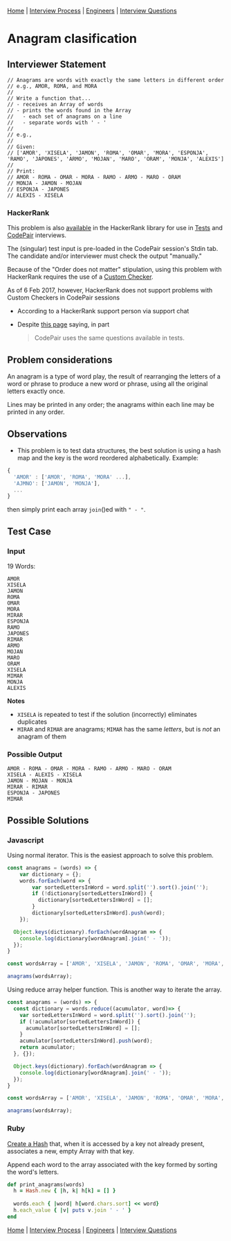 [Home](../../../README.md) |
[Interview Process](../../README.md) |
[Engineers](../README.md) |
[Interview Questions](README.md)

# Anagram clasification

## Interviewer Statement
```
// Anagrams are words with exactly the same letters in different order
// e.g., AMOR, ROMA, and MORA
//
// Write a function that...
// - receives an Array of words
// - prints the words found in the Array
//   - each set of anagrams on a line
//   - separate words with ' - '
//
// e.g.,
//
// Given:
// ['AMOR', 'XISELA', 'JAMON', 'ROMA', 'OMAR', 'MORA', 'ESPONJA', 'RAMO', 'JAPONES', 'ARMO', 'MOJAN', 'MARO', 'ORAM', 'MONJA', 'ALEXIS']
//
// Print:
// AMOR - ROMA - OMAR - MORA - RAMO - ARMO - MARO - ORAM
// MONJA - JAMON - MOJAN
// ESPONJA - JAPONES
// ALEXIS - XISELA
```

### HackerRank
This problem is also
[available](https://www.hackerrank.com/x/library/personal/mine/coding/questions/288991/view)
in the HackerRank library for use in
[Tests](https://www.hackerrank.com/x/tests) and
[CodePair](https://www.hackerrank.com/x/interviews/mypads)
interviews.

The (singular) test input is pre-loaded in the CodePair session's Stdin tab.
The candidate and/or interviewer must check the output "manually."

Because of the "Order does not matter" stipulation, using this problem with HackerRank
requires the use of a
[Custom Checker](http://support.hackerrank.com/hc/en-us/articles/223080547-Creating-a-custom-checker).

As of 6 Feb 2017, however, HackerRank does not support problems with Custom Checkers in CodePair sessions

- According to a HackerRank support person via support chat
- Despite [this page](http://support.hackerrank.com/hc/en-us/articles/219875428-How-do-I-create-questions-for-CodePair-) saying, in part

  > CodePair uses the same questions available in tests.

## Problem considerations
An anagram is a type of word play, the result of rearranging the letters of a word or phrase to produce a new word or phrase, using all the original letters exactly once.

Lines may be printed in any order; the anagrams within each line may be printed in any order.

## Observations
- This problem is to test data structures, the best solution is using a hash map and the key is the word reordered alphabetically. Example:
```javascript
{
  'AMOR' : ['AMOR', 'ROMA', 'MORA' ...],
  'AJMNO': ['JAMON', 'MONJA'],
  ...
}
```

then simply print each array `join`()ed with `" - "`.

## Test Case

### Input

19 Words:

```
AMOR
XISELA
JAMON
ROMA
OMAR
MORA
MIRAR
ESPONJA
RAMO
JAPONES
RIMAR
ARMO
MOJAN
MARO
ORAM
XISELA
MIMAR
MONJA
ALEXIS
```

**Notes**

- `XISELA` is repeated to test if the solution (incorrectly) eliminates duplicates
- `MIRAR` and `RIMAR` are anagrams; `MIMAR` has the same _letters_, but is _not_ an anagram of them

### Possible Output
```
AMOR - ROMA - OMAR - MORA - RAMO - ARMO - MARO - ORAM
XISELA - ALEXIS - XISELA
JAMON - MOJAN - MONJA
MIRAR - RIMAR
ESPONJA - JAPONES
MIMAR
```

## Possible Solutions

### Javascript
Using normal iterator. This is the easiest approach to solve this problem.

```javascript
const anagrams = (words) => {
    var dictionary = {};
    words.forEach(word => {
        var sortedLettersInWord = word.split('').sort().join('');
        if (!dictionary[sortedLettersInWord]) {
          dictionary[sortedLettersInWord] = [];
        }
        dictionary[sortedLettersInWord].push(word);
    });

  Object.keys(dictionary).forEach(wordAnagram => {
    console.log(dictionary[wordAnagram].join(' - '));
  });
}

const wordsArray = ['AMOR', 'XISELA', 'JAMON', 'ROMA', 'OMAR', 'MORA', 'ESPONJA', 'RAMO', 'JAPONES', 'ARMO', 'MOJAN', 'MARO', 'ORAM', 'MONJA', 'ALEXIS'];

anagrams(wordsArray);
```

Using reduce array helper function.
This is another way to iterate the array.

```javascript
const anagrams = (words) => {
  const dictionary = words.reduce((acumulator, word)=> {
    var sortedLettersInWord = word.split('').sort().join('');
    if (!acumulator[sortedLettersInWord]) {
      acumulator[sortedLettersInWord] = [];
    }
    acumulator[sortedLettersInWord].push(word);
    return acumulator;
  }, {});

  Object.keys(dictionary).forEach(wordAnagram => {
    console.log(dictionary[wordAnagram].join(' - '));
  });
}

const wordsArray = ['AMOR', 'XISELA', 'JAMON', 'ROMA', 'OMAR', 'MORA', 'ESPONJA', 'RAMO', 'JAPONES', 'ARMO', 'MOJAN', 'MARO', 'ORAM', 'MONJA', 'ALEXIS'];

anagrams(wordsArray);
```

### Ruby
[Create a Hash](https://docs.ruby-lang.org/en/2.3.0/Hash.html#method-c-new)
that, when it is accessed by a key not already present, associates a new, empty Array with that key.

Append each word to the array associated with the key formed by sorting the word's letters.

```ruby
def print_anagrams(words)
  h = Hash.new { |h, k| h[k] = [] }
  
  words.each { |word| h[word.chars.sort] << word}
  h.each_value { |v| puts v.join ' - ' }
end
```

[Home](../../../README.md) |
[Interview Process](../../README.md) |
[Engineers](../README.md) |
[Interview Questions](README.md)
